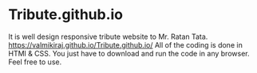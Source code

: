 # Tribute.github.io
It is well design responsive tribute website to Mr. Ratan Tata.
https://valmikiraj.github.io/Tribute.github.io/
All of the coding is done in HTMl & CSS.
You just have to  download and run the code in any browser.
Feel free to use.
